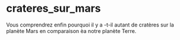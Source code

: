 # crateres_sur_mars
Vous comprendrez enfin pourquoi il y a -t-il autant de cratères sur la planète Mars en comparaison èa notre planète Terre.
